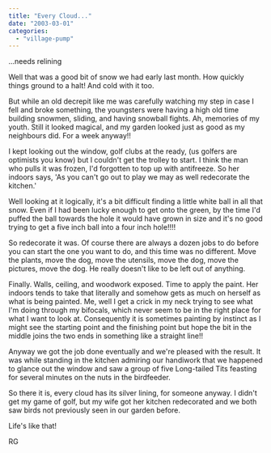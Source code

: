 ```yaml
---
title: "Every Cloud..."
date: "2003-03-01"
categories: 
  - "village-pump"
---
```


...needs relining

Well that was a good bit of snow we had early last month. How quickly things ground to a halt! And cold with it too.

But while an old decrepit like me was carefully watching my step in case I fell and broke something, the youngsters were having a high old time building snowmen, sliding, and having snowball fights. Ah, memories of my youth. Still it looked magical, and my garden looked just as good as my neighbours did. For a week anyway!!

I kept looking out the window, golf clubs at the ready, (us golfers are optimists you know) but I couldn't get the trolley to start. I think the man who pulls it was frozen, I'd forgotten to top up with antifreeze. So her indoors says, 'As you can't go out to play we may as well redecorate the kitchen.'

Well looking at it logically, it's a bit difficult finding a little white ball in all that snow. Even if I had been lucky enough to get onto the green, by the time I'd puffed the ball towards the hole it would have grown in size and it's no good trying to get a five inch ball into a four inch hole!!!!

So redecorate it was. Of course there are always a dozen jobs to do before you can start the one you want to do, and this time was no different. Move the plants, move the dog, move the utensils, move the dog, move the pictures, move the dog. He really doesn't like to be left out of anything.

Finally. Walls, ceiling, and woodwork exposed. Time to apply the paint. Her indoors tends to take that literally and somehow gets as much on herself as what is being painted. Me, well I get a crick in my neck trying to see what I'm doing through my bifocals, which never seem to be in the right place for what I want to look at. Consequently it is sometimes painting by instinct as I might see the starting point and the finishing point but hope the bit in the middle joins the two ends in something like a straight line!!

Anyway we got the job done eventually and we're pleased with the result. It was while standing in the kitchen admiring our handiwork that we happened to glance out the window and saw a group of five Long-tailed Tits feasting for several minutes on the nuts in the birdfeeder.

So there it is, every cloud has its silver lining, for someone anyway. I didn't get my game of golf, but my wife got her kitchen redecorated and we both saw birds not previously seen in our garden before.

Life's like that!

RG
